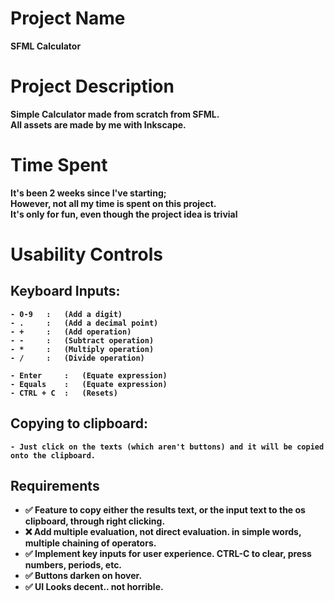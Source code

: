 # Project Name
<b>SFML Calculator<b>

# Project Description
Simple Calculator made from scratch from SFML. <br>
All assets are made by me with Inkscape.

# Time Spent
It's been 2 weeks since I've starting; <br>
However, not all my time is spent on this project. <br> 
It's only for fun, even though the project idea is trivial

# Usability Controls

## Keyboard Inputs:
    - 0-9   :   (Add a digit)     
    - .     :   (Add a decimal point)    
    - +     :   (Add operation)      
    - -     :   (Subtract operation)
    - *     :   (Multiply operation)
    - /     :   (Divide operation)
    
    - Enter     :   (Equate expression)
    - Equals    :   (Equate expression)           
    - CTRL + C  :   (Resets)        

## Copying to clipboard:

    - Just click on the texts (which aren't buttons) and it will be copied onto the clipboard.

## Requirements
- ✅ Feature to copy either the results text, or the input text to the os clipboard, through right clicking.
- ❌ Add multiple evaluation, not direct evaluation. in simple words, multiple chaining of operators.
- ✅ Implement key inputs for user experience. CTRL-C to clear, press numbers, periods, etc.
- ✅ Buttons darken on hover.
- ✅ UI Looks decent.. not horrible.


